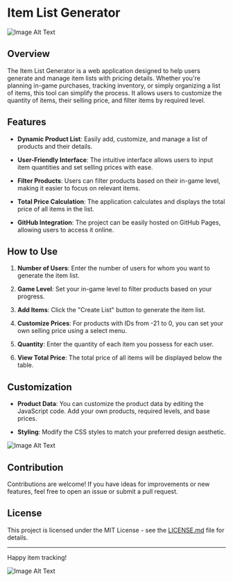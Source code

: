 # Item List Generator

![Image Alt Text](https://supercell.com/images/8c03e24b55c67d52459e910e83266fc9/bg_hero_hayday.3532f082.jpg)


## Overview

The Item List Generator is a web application designed to help users generate and manage item lists with pricing details. Whether you're planning in-game purchases, tracking inventory, or simply organizing a list of items, this tool can simplify the process. It allows users to customize the quantity of items, their selling price, and filter items by required level.

## Features

- **Dynamic Product List**: Easily add, customize, and manage a list of products and their details.

- **User-Friendly Interface**: The intuitive interface allows users to input item quantities and set selling prices with ease.

- **Filter Products**: Users can filter products based on their in-game level, making it easier to focus on relevant items.

- **Total Price Calculation**: The application calculates and displays the total price of all items in the list.

- **GitHub Integration**: The project can be easily hosted on GitHub Pages, allowing users to access it online.

## How to Use

1. **Number of Users**: Enter the number of users for whom you want to generate the item list.

2. **Game Level**: Set your in-game level to filter products based on your progress.

3. **Add Items**: Click the "Create List" button to generate the item list.

4. **Customize Prices**: For products with IDs from -21 to 0, you can set your own selling price using a select menu.

5. **Quantity**: Enter the quantity of each item you possess for each user.

6. **View Total Price**: The total price of all items will be displayed below the table.

## Customization

- **Product Data**: You can customize the product data by editing the JavaScript code. Add your own products, required levels, and base prices.

- **Styling**: Modify the CSS styles to match your preferred design aesthetic.

![Image Alt Text](https://www.juicymedia.co.uk/application/files/4615/1838/4923/html_css_js.png)
## Contribution

Contributions are welcome! If you have ideas for improvements or new features, feel free to open an issue or submit a pull request.

## License

This project is licensed under the MIT License - see the [LICENSE.md](LICENSE.md) file for details.

---

Happy item tracking!


![Image Alt Text](https://supercell.com/images/4cea7f2b030484c7d1bcd37daa3f4d5b/games_hayday_community_bg.6142c97a.jpg)